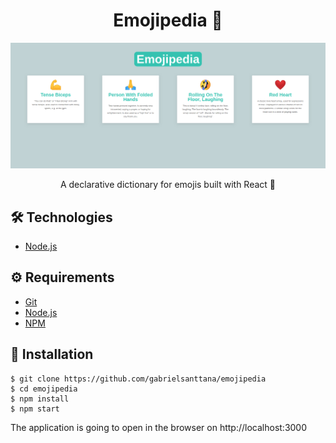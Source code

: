 # <div align="center">Emojipedia 📕</div>

<img src="./.github/main.png" />

<p align="center">A declarative dictionary for emojis built with React 📕</p>

## 🛠️ Technologies

<ul>
  <li><a href="https://nodejs.org/en/">Node.js</a></li>
</ul>

## ⚙️ Requirements

<ul>
  <li><a href="https://git-scm.com/">Git</a></li>
  <li><a href="https://nodejs.org/en/">Node.js</a></li>
  <li><a href="https://www.npmjs.com/">NPM</a></li>
</ul>

## 🚀 Installation

```
$ git clone https://github.com/gabrielsanttana/emojipedia
$ cd emojipedia
$ npm install
$ npm start
```

The application is going to open in the browser on http://localhost:3000
